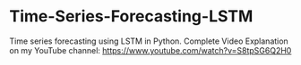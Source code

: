 # Time-Series-Forecasting-LSTM
Time series forecasting using LSTM in Python. Complete Video Explanation on my YouTube channel: https://www.youtube.com/watch?v=S8tpSG6Q2H0

